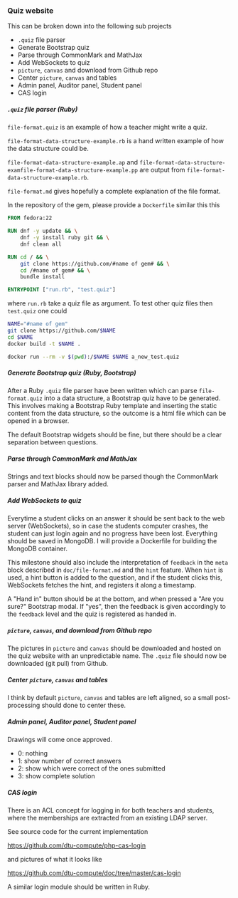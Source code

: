 ### Quiz website

This can be broken down into the following sub projects

* `.quiz` file parser
* Generate Bootstrap quiz
* Parse through CommonMark and MathJax
* Add WebSockets to quiz
* `picture`, `canvas` and download from Github repo
* Center `picture`, `canvas` and tables
* Admin panel, Auditor panel, Student panel
* CAS login


##### `.quiz` file parser (Ruby)

`file-format.quiz` is an example of how a teacher might write a quiz.

`file-format-data-structure-example.rb` is a hand written example of how the data structure could be.

`file-format-data-structure-example.ap` and `file-format-data-structure-examfile-format-data-structure-example.pp` are output from `file-format-data-structure-example.rb`.

`file-format.md` gives hopefully a complete explanation of the file format.

In the repository of the gem, please provide a `Dockerfile` similar this this

```Dockerfile
FROM fedora:22

RUN dnf -y update && \
    dnf -y install ruby git && \
    dnf clean all

RUN cd / && \
    git clone https://github.com/#name of gem# && \
    cd /#name of gem# && \
    bundle install

ENTRYPOINT ["run.rb", "test.quiz"]
```

where `run.rb` take a quiz file as argument. To test other quiz files then `test.quiz` one could

```bash
NAME="#name of gem"
git clone https://github.com/$NAME
cd $NAME
docker build -t $NAME .

docker run --rm -v $(pwd):/$NAME $NAME a_new_test.quiz
```

##### Generate Bootstrap quiz (Ruby, Bootstrap)

After a Ruby `.quiz` file parser have been written which can parse `file-format.quiz` into a data structure, a Bootstrap quiz have to be generated. This involves making a Bootstrap Ruby template and inserting the static content from the data structure, so the outcome is a html file which can be opened in a browser.

The default Bootstrap widgets should be fine, but there should be a clear separation between questions.


##### Parse through CommonMark and MathJax

Strings and text blocks should now be parsed though the CommonMark parser and MathJax library added.


##### Add WebSockets to quiz

Everytime a student clicks on an answer it should be sent back to the web server (WebSockets), so in case the students computer crashes, the student can just login again and no progress have been lost. Everything should be saved in MongoDB. I will provide a Dockerfile for building the MongoDB container.

This milestone should also include the interpretation of `feedback` in the `meta` block described in `doc/file-format.md` and the `hint` feature. When `hint` is used, a hint button is added to the question, and if the student clicks this, WebSockets fetches the hint, and registers it along a timestamp.

A "Hand in" button should be at the bottom, and when pressed a "Are you sure?" Bootstrap modal. If "yes", then the feedback is given accordingly to the `feedback` level and the quiz is registered as handed in.


##### `picture`, `canvas`, and download from Github repo

The pictures in `picture` and `canvas` should be downloaded and hosted on the quiz website with an unpredictable name. The `.quiz` file should now be downloaded (git pull) from Github.


##### Center `picture`, `canvas` and tables

I think by default `picture`, `canvas` and tables are left aligned, so a small post-processing should done to center these.


##### Admin panel, Auditor panel, Student panel

Drawings will come once approved.

* 0: nothing
* 1: show number of correct answers
* 2: show which were correct of the ones submitted
* 3: show complete solution


##### CAS login

There is an ACL concept for logging in for both teachers and students, where the memberships are extracted from an existing LDAP server. 

See source code for the current implementation

https://github.com/dtu-compute/php-cas-login

and pictures of what it looks like

https://github.com/dtu-compute/doc/tree/master/cas-login

A similar login module should be written in Ruby.
